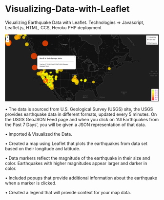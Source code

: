 # Visualizing-Data-with-Leaflet
Visualizing Earthquake Data with Leaflet. Technologies => Javascript, Leaflet.js, HTML, CCS, Heroku PHP deployment 

![My Dark Map](Images/MyDarkMap.PNG)

• The data is sourced from U.S. Geological Survey (USGS) site, the USGS provides earthquake data in different formats, updated every 5 minutes. On the USGS GeoJSON Feed page and when you click on 'All Earthquakes from the Past 7 Days', you will be given a JSON representation of that data.

• Imported & Visualized the Data.

• Created a map using Leaflet that plots the earthquakes from data set based on their longitude and latitude.

• Data markers reflect the magnitude of the earthquake in their size and color. Earthquakes with higher magnitudes appear larger and darker in color.

• Included popups that provide additional information about the earthquake when a marker is clicked.

• Created a legend that will provide context for your map data.
